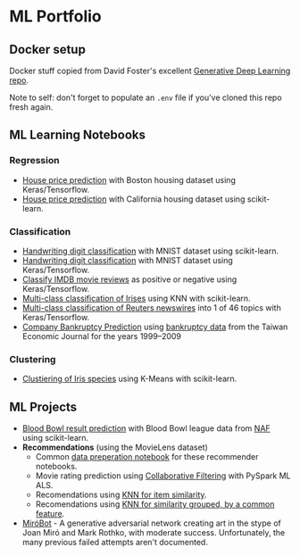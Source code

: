 # ML Portfolio

## Docker setup

Docker stuff copied from David Foster's excellent [Generative Deep Learning repo](https://github.com/davidADSP/Generative_Deep_Learning_2nd_Edition).

Note to self: don't forget to populate an `.env` file if you've cloned this repo fresh again.

## ML Learning Notebooks

### Regression

- [House price prediction](./notebooks/learning/regression-tensorflow-boston-housing.ipynb) with Boston housing dataset using Keras/Tensorflow.
- [House price prediction](./notebooks/learning/regression-scikit-learn-california-housing.ipynb) with California housing dataset using scikit-learn.

### Classification

- [Handwriting digit classification](./notebooks/learning/classification-scikit-learn-mnist.ipynb) with MNIST dataset using scikit-learn.
- [Handwriting digit classification](./notebooks/learning/classification-tensorflow-mnist.ipynb) with MNIST dataset using Keras/Tensorflow.
-  [Classify IMDB movie reviews](./notebooks/learning/regression-tensorflow-imdb.ipynb) as positive or negative using Keras/Tensorflow.
- [Multi-class classification of Irises](./notebooks/learning/classification-scikit-learn-knn-iris.ipynb) using KNN with scikit-learn.
- [Multi-class classification of Reuters newswires](./notebooks/learning/classification-tensorflow-reuters.ipynb) into 1 of 46 topics with Keras/Tensorflow.
- [Company Bankruptcy Prediction](https://www.kaggle.com/code/drpappa/company-bankruptcy-prediction) using [bankruptcy data](https://www.kaggle.com/datasets/fedesoriano/company-bankruptcy-prediction) from the Taiwan Economic Journal for the years 1999–2009

### Clustering

- [Clustiering of Iris species](./notebooks/learning/clustering-scikit-learn-k-means.ipynb) using K-Means with scikit-learn.

## ML Projects

- [Blood Bowl result prediction](./notebooks/projects/classification-scikit-learn-blood-bowl.ipynb) with Blood Bowl league data from [NAF](https://www.thenaf.net/) using scikit-learn.
- **Recommendations** (using the MovieLens dataset)
  - Common [data preperation notebook](.notebooks/projects/movie-recommendations-data-preparation.ipynb) for these recommender notebooks.
  - Movie rating prediction using [Collaborative Filtering](./notebooks/projects/movie-recommendations-als.ipynbb) with PySpark ML ALS.
  - Recomendations using [KNN for item similarity](./notebooks/projects/recommendations-knn.ipynb).
  - Recomendations using [KNN for similarity grouped, by a common feature](./notebooks/projects/recommendations-knn-by-group.ipynb).
- [MiróBot](https://github.com/Pappa/MiroBot) - A generative adversarial network creating art in the stype of Joan Miró and Mark Rothko, with moderate success. Unfortunately, the many previous failed attempts aren't documented.